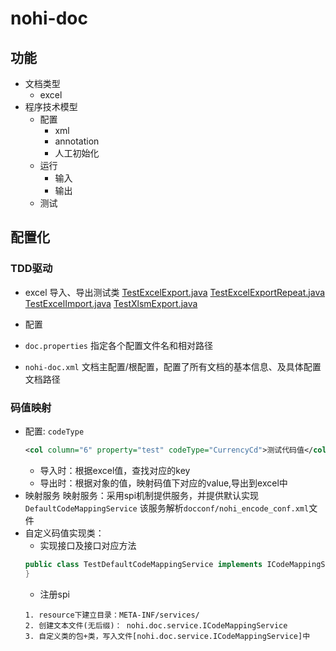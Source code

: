 # nohi-doc

## 功能
* 文档类型
  * excel
* 程序技术模型
  * 配置
    * xml
    * annotation
    * 人工初始化
  * 运行
    * 输入
    * 输出
  * 测试

## 配置化
### TDD驱动
* excel 导入、导出测试类
[TestExcelExport.java](src%2Ftest%2Fjava%2Fnohi%2Fdoc%2Fservice%2Fexcel%2FTestExcelExport.java)
[TestExcelExportRepeat.java](src%2Ftest%2Fjava%2Fnohi%2Fdoc%2Fservice%2Fexcel%2FTestExcelExportRepeat.java)
[TestExcelImport.java](src%2Ftest%2Fjava%2Fnohi%2Fdoc%2Fservice%2Fexcel%2FTestExcelImport.java)
[TestXlsmExport.java](src%2Ftest%2Fjava%2Fnohi%2Fdoc%2Fservice%2Fexcel%2FTestXlsmExport.java)

* 配置
* `doc.properties` 指定各个配置文件名和相对路径
* `nohi-doc.xml`  文档主配置/根配置，配置了所有文档的基本信息、及具体配置文档路径

### 码值映射
* 配置: `codeType`
  ```xml
  <col column="6" property="test" codeType="CurrencyCd">测试代码值</col>
  ```
  * 导入时：根据excel值，查找对应的key
  * 导出时：根据对象的值，映射码值下对应的value,导出到excel中
* 映射服务
  映射服务：采用spi机制提供服务，并提供默认实现`DefaultCodeMappingService`
  该服务解析`docconf/nohi_encode_conf.xml`文件
* 自定义码值实现类：
  * 实现接口及接口对应方法
  ```java
  public class TestDefaultCodeMappingService implements ICodeMappingService {
  }
  ```
  * 注册spi
  ```
  1. resource下建立目录：META-INF/services/
  2. 创建文本文件(无后缀)： nohi.doc.service.ICodeMappingService
  3. 自定义类的包+类，写入文件[nohi.doc.service.ICodeMappingService]中
  ```

